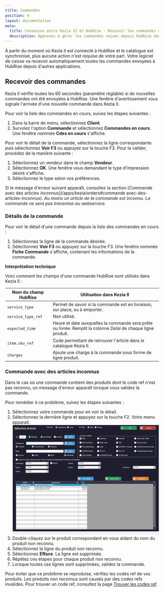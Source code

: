 ```yaml
---
title: Commandes
position: 4
layout: documentation
meta:
  title: Connexion entre Kezia II et HubRise - Recevoir les commandes depuis HubRise
  description: Apprenez à gérer les commandes reçues depuis HubRise dans Kezia II. Lancez l'application et suivez ces instructions.
---
```


À partir du moment où Kezia II est connecté à HubRise et le catalogue est synchronisé, plus aucune action n'est requise de votre part. Votre logiciel de caisse va recevoir automatiquement toutes les commandes envoyées à HubRise depuis d'autres applications.

## Recevoir des commandes

Kezia II vérifie toutes les 60 secondes (paramètre réglable) si de nouvelles commandes ont été envoyées à HubRise. Une fenêtre d'avertissement vous signale l'arrivée d'une nouvelle commande dans Kezia II.

Pour voir la liste des commandes en cours, suivez les étapes suivantes :

1. Dans la barre de menu, sélectionnez **Client**.
1. Survolez l'option **Commande** et sélectionnez **Commandes en cours**. Une fenêtre nommée **Cdes en cours** s'affiche.

Pour voir le détail de la commande, sélectionnez la ligne correspondante puis sélectionnez **Voir F3** ou appuyez sur la touche F3. Pour la valider, procédez de la manière suivante :
1. Sélectionnez un vendeur dans le champ **Vendeur**.
1. Sélectionnez **OK**. Une fenêtre vous demandant le type d'impression désiré s'affiche.
1. Sélectionnez le type selon vos préférences.

Si le message d'erreur suivant apparaît, consultez la section [Commande avec des articles inconnus](/apps/kezia/orders#commande avec-des-articles-inconnus).
*Au moins un article de la commande est inconnu. La commande ne sera pas transmise au webservice.*

### Détails de la commande

Pour voir le détail d'une commande depuis la liste des commandes en cours :

1. Sélectionnez la ligne de la commande désirée.
1. Sélectionnez **Voir F3** ou appuyez sur la touche F3. Une fenêtre nommée **Fiche Commande** s'affiche, contenant les informations de la commande.

**Interprétation technique**

Voici comment les champs d'une commande HubRise sont utilisés dans Kezia II :

| Nom du champ HubRise                   | Utilisation dans Kezia II                                                   |
| -------------------------------------- | --------------------------------------------------------------------------- |
| `service_type`                         | Permet de savoir si la commande est en livraison, sur place, ou à emporter. |
| `service_type_ref`                     | Non utilisé.                                                                |
| `expected_time`                        | Heure et date auxquelles la commande sera prête ou livrée. Remplit la colonne *Delai* de chaque ligne produit. |
| `item.sku_ref`                         | Code permettant de retrouver l'article dans le catalogue Kezia II.          |
| `charges`                              | Ajoute une charge à la commande sous forme de ligne produit.                |

### Commande avec des articles inconnus

Dans le cas où une commande contient des produits dont le code ref n'est pas reconnu, un message d'erreur apparaît lorsque vous validez la commande.

Pour remédier à ce problème, suivez les étapes suivantes :
1. Sélectionnez votre commande pour en voir le détail.
1. Sélectionnez la dernière ligne et appuyez sur la touche F2. Votre menu apparaît.
   ![Commandes - Sélection article](../images/012-fr-jdc-selection-article.png)
1. Double-cliquez sur le produit correspondant en vous aidant du nom du produit non reconnu.
1. Sélectionnez la ligne du produit non reconnu.
1. Sélectionnez **Efface**. La ligne est supprimée.
1. Répétez ces étapes pour chaque produit non reconnu.
1. Lorsque toutes ces lignes sont supprimées, validez la commande.

Pour éviter que ce problème se reproduise, vérifiez les codes ref de vos produits. Les produits non reconnus sont causés par des codes refs invalides. Pour trouver un code ref, consultez la page [Trouver les codes ref](/apps/kezia/map-ref-codes).